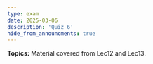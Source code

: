 ```yaml
---
type: exam
date: 2025-03-06
description: 'Quiz 6'
hide_from_announcments: true
---
```

**Topics:**
Material covered from Lec12 and Lec13.
